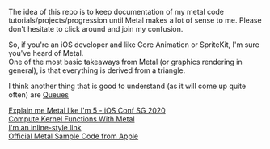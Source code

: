 
The idea of this repo is to keep documentation of my metal code tutorials/projects/progression until Metal makes a lot of sense to me. Please don't hesitate to click around and join my confusion.

So, if you're an iOS developer and like Core Animation or SpriteKit, I'm sure you've heard of Metal.  
One of the most basic takeaways from Metal (or graphics rendering in general), is that everything is derived from a triangle.

I think another thing that is good to understand (as it will come up quite often) are [Queues](https://en.wikibooks.org/wiki/A-level_Computing/AQA/Paper_1/Fundamentals_of_data_structures/Queues#:~:text=A%20queue%20is%20a%20first,t%20keep%20up%20to%20speed.)

[Explain me Metal like I'm 5 - iOS Conf SG 2020](https://www.youtube.com/watch?v=VQK28rRK6OU)  
[Compute Kernel Functions With Metal](https://www.youtube.com/watch?v=zXBEJzAaHY8)  
[I'm an inline-style link](https://www.youtube.com/watch?v=zXBEJzAaHY8)  
[Official Metal Sample Code from Apple](https://developer.apple.com/metal/sample-code/)  



